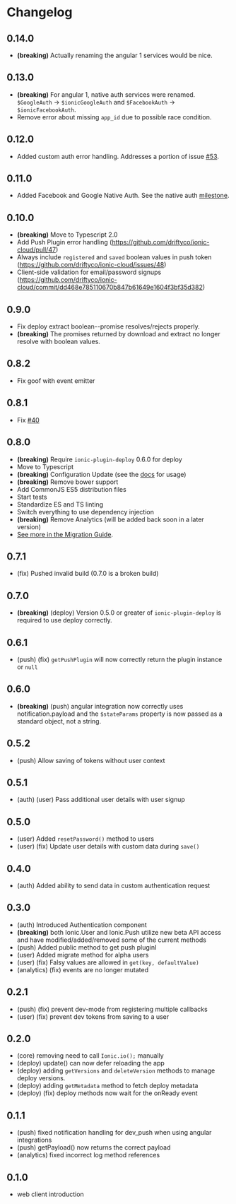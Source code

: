 # Changelog

## 0.14.0

* **(breaking)** Actually renaming the angular 1 services would be nice.

## 0.13.0

* **(breaking)** For angular 1, native auth services were renamed.
  `$GoogleAuth` -> `$ionicGoogleAuth` and `$FacebookAuth` ->
  `$ionicFacebookAuth`.
* Remove error about missing `app_id` due to possible race condition.

## 0.12.0

* Added custom auth error handling. Addresses a portion of issue
  [#53](https://github.com/driftyco/ionic-cloud/issues/53).

## 0.11.0

* Added Facebook and Google Native Auth. See the native auth
  [milestone](https://github.com/driftyco/ionic-cloud/milestone/2?closed=1).

## 0.10.0

* **(breaking)** Move to Typescript 2.0
* Add Push Plugin error handling
  (https://github.com/driftyco/ionic-cloud/pull/47)
* Always include `registered` and `saved` boolean values in push token
  (https://github.com/driftyco/ionic-cloud/issues/48)
* Client-side validation for email/password signups
  (https://github.com/driftyco/ionic-cloud/commit/dd468e785110670b847b61649e1604f3bf35d382)

## 0.9.0

* Fix deploy extract boolean--promise resolves/rejects properly.
* **(breaking)** The promises returned by download and extract no longer
  resolve with boolean values.

## 0.8.2

* Fix goof with event emitter

## 0.8.1

* Fix [#40](https://github.com/driftyco/ionic-cloud/issues/40)

## 0.8.0

* **(breaking)** Require `ionic-plugin-deploy` 0.6.0 for deploy
* Move to Typescript
* **(breaking)** Configuration Update (see the [docs](http://docs.ionic.io) for usage)
* **(breaking)** Remove bower support
* Add CommonJS ES5 distribution files
* Start tests
* Standardize ES and TS linting
* Switch everything to use dependency injection
* **(breaking)** Remove Analytics (will be added back soon in a later version)
* [See more in the Migration Guide](https://github.com/driftyco/ionic-cloud/wiki/Migration-Guide).

## 0.7.1

* (fix) Pushed invalid build (0.7.0 is a broken build)

## 0.7.0

* **(breaking)** (deploy) Version 0.5.0 or greater of `ionic-plugin-deploy` is required
  to use deploy correctly.

## 0.6.1

* (push) (fix) `getPushPlugin` will now correctly return the plugin instance or `null`

## 0.6.0

* **(breaking)** (push) angular integration now correctly uses notification.payload and
  the `$stateParams` property is now passed as a standard object, not a string.

## 0.5.2

* (push) Allow saving of tokens without user context

## 0.5.1

* (auth) (user) Pass additional user details with user signup

## 0.5.0

* (user) Added `resetPassword()` method to users
* (user) (fix) Update user details with custom data during `save()`

## 0.4.0

* (auth) Added ability to send data in custom authentication request

## 0.3.0

* (auth) Introduced Authentication component
* **(breaking)** both Ionic.User and Ionic.Push utilize new beta API
  access and have modified/added/removed some of the current methods
* (push) Added public method to get push pluginI
* (user) Added migrate method for alpha users
* (user) (fix) Falsy values are allowed in `get(key, defaultValue)`
* (analytics) (fix) events are no longer mutated


## 0.2.1

* (push) (fix) prevent dev-mode from registering multiple callbacks
* (user) (fix) prevent dev tokens from saving to a user


## 0.2.0

* (core) removing need to call `Ionic.io();` manually
* (deploy) update() can now defer reloading the app
* (deploy) adding `getVersions` and `deleteVersion` methods to manage deploy versions.
* (deploy) adding `getMetadata` method to fetch deploy metadata
* (deploy) (fix) deploy methods now wait for the onReady event


## 0.1.1

* (push) fixed notification handling for dev_push when using angular integrations
* (push) getPayload() now returns the correct payload
* (analytics) fixed incorrect log method references


## 0.1.0

* web client introduction

